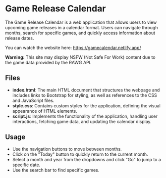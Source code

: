 # Game Release Calendar

The Game Release Calendar is a web application that allows users to view upcoming game releases in a calendar format. Users can navigate through months, search for specific games, and quickly access information about release dates.

You can watch the website here: https://gamecalendar.netlify.app/

**Warning:** This site may display NSFW (Not Safe For Work) content due to the game data provided by the RAWG API.

## Files
- **index.html**: The main HTML document that structures the webpage and includes links to Bootstrap for styling, as well as references to the CSS and JavaScript files.
- **style.css**: Contains custom styles for the application, defining the visual appearance of HTML elements.
- **script.js**: Implements the functionality of the application, handling user interactions, fetching game data, and updating the calendar display.

## Usage
- Use the navigation buttons to move between months.
- Click on the "Today" button to quickly return to the current month.
- Select a month and year from the dropdowns and click "Go" to jump to a specific date.
- Use the search bar to find specific games.
